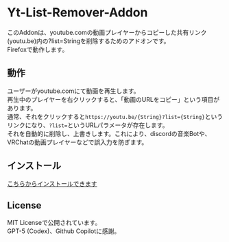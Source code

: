 # Yt-List-Remover-Addon

このAddonは、youtube.comの動画プレイヤーからコピーした共有リンク(youtu.be)内の?list=Stringを削除するためのアドオンです。  
Firefoxで動作します。  

## 動作
ユーザーがyoutube.comにて動画を再生します。  
再生中のプレイヤーを右クリックすると、「動画のURLをコピー」という項目があります。  
通常、それをクリックすると`https://youtu.be/{String}?list={String}`というリンクになり、`?list=`というURLパラメータが存在します。   
それを自動的に削除し、上書きします。これにより、discordの音楽Botや、VRChatの動画プレイヤーなどで誤入力を防ぎます。  

## インストール
[こちらからインストールできます](https://addons.mozilla.org/ja/firefox/addon/youtube-list-remover/)

## License
MIT Licenseで公開されています。  
GPT-5 (Codex)、Github Copilotに感謝。
